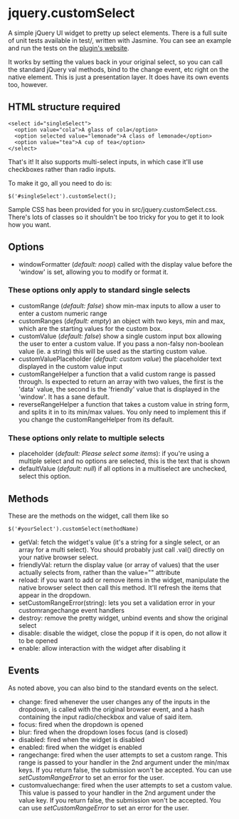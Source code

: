 # jquery.customSelect

A simple jQuery UI widget to pretty up select elements. There is a full suite of unit tests available in test/, written with Jasmine. You can see an example and run the tests on the [plugin's website](http://rixth.github.com/customSelect/).

It works by setting the values back in your original select, so you can call the standard jQuery val methods, bind to the change event, etc right on the native element. This is just a presentation layer. It does have its own events too, however.

## HTML structure required

    <select id="singleSelect">
      <option value="cola">A glass of cola</option>
      <option selected value="lemonade">A class of lemonade</option>
      <option value="tea">A cup of tea</option>
    </select>
    
That's it! It also supports multi-select inputs, in which case it'll use checkboxes rather than radio inputs.

To make it go, all you need to do is:

    $('#singleSelect').customSelect();
    
Sample CSS has been provided for you in src/jquery.customSelect.css. There's lots of classes so it shouldn't be too tricky for you to get it to look how you want.

## Options

* windowFormatter (*default: noop*) called with the display value before the 'window'  is set, allowing you to modify or format it.

### These options only apply to standard single selects

* customRange (*default: false*) show min-max inputs to allow a user to enter a custom numeric range
* customRanges (*default: empty*) an object with two keys, min and max, which are the starting values for the custom box.
* customValue (*default: false*) show a single custom input box allowing the user to enter a custom value. If you pass a non-falsy non-boolean value (ie. a string) this will be used as the starting custom value.
* customValuePlaceholder (*default: custom value*) the placeholder text displayed in the custom value input
* customRangeHelper a function that a valid custom range is passed through. Is expected to return an array with two values, the first is the 'data' value, the second is the 'friendly' value that is displayed in the 'window'. It has a sane default.
* reverseRangeHelper a function that takes a custom value in string form, and splits it in to its min/max values. You only need to implement this if you change the customRangeHelper from its default.

### These options only relate to multiple selects

* placeholder (*default: Please select some items*): if you're using a multiple select and no options are selected, this is the text that is shown
* defaultValue (*default: null*) if all options in a multiselect are unchecked, select this option.

## Methods

These are the methods on the widget, call them like so

    $('#yourSelect').customSelect(methodName)

* getVal: fetch the widget's value (it's a string for a single select, or an array for a multi select). You should probably just call .val() directly on your native browser select.
* friendlyVal: return the display value (or array of values) that the user actually selects from, rather than the value="" attribute
* reload: if you want to add or remove items in the widget, manipulate the native browser select then call this method. It'll refresh the items that appear in the dropdown.
* setCustomRangeError(string): lets you set a validation error in your customrangechange event handlers
* destroy: remove the pretty widget, unbind events and show the original select
* disable: disable the widget, close the popup if it is open, do not allow it to be opened
* enable: allow interaction with the widget after disabling it

## Events

As noted above, you can also bind to the standard events on the select.

* change: fired whenever the user changes any of the inputs in the dropdown, is called with the original browser event, and a hash containing the input radio/checkbox and value of said item.
* focus: fired when the dropdown is opened
* blur: fired when the dropdown loses focus (and is closed)
* disabled: fired when the widget is disabled
* enabled: fired when the widget is enabled
* rangechange: fired when the user attempts to set a custom range. This range is passed to your handler in the 2nd argument under the min/max keys. If you return false, the submission won't be accepted. You can use *setCustomRangeError* to set an error for the user.
* customvaluechange: fired when the user attempts to set a custom value. This value is passed to your handler in the 2nd argument under the value key. If you return false, the submission won't be accepted. You can use *setCustomRangeError* to set an error for the user.